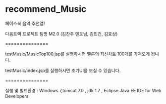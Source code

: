 recommend_Music
===============

페이스북 음악 추천앱!

다음트랙 프로젝트
팀명 M2.0 (김찬주 멘토님, 김민건, 김효상)

===============

testMusic/MusicTop100.jsp를 실행하시면 멜론의 최신차트 100개를 가져오게 됩니다.

testMusic/index.jsp를 실행하시면 초기UI를 보실 수 있습니다.

===============

실행 및 빌드환경 : Windows 7,tomcat 7.0 , jdk 1.7 , Eclipse Java EE IDE for Web Developers 

